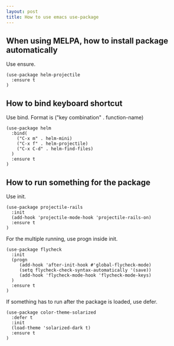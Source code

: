 ```yaml
---
layout: post
title: How to use emacs use-package
---
```


## When using MELPA, how to install package automatically
Use ensure.

```
(use-package helm-projectile
  :ensure t
)
```

## How to bind keyboard shortcut
Use bind. Format is ("key combination" . function-name)

```
(use-package helm
  :bind(
    ("C-x m" . helm-mini)
	("C-x f" . helm-projectile)
	("C-x C-d" . helm-find-files)
  )
  :ensure t
)
```

## How to run something for the package
Use init. 

```
(use-package projectile-rails
  :init
  (add-hook 'projectile-mode-hook 'projectile-rails-on)
  :ensure t
)
```

For the multiple running, use progn inside init. 

```
(use-package flycheck
  :init
  (progn
     (add-hook 'after-init-hook #'global-flycheck-mode)
     (setq flycheck-check-syntax-automatically '(save))
     (add-hook 'flycheck-mode-hook 'flycheck-mode-keys)
  )
  :ensure t
)
```

If something has to run after the package is loaded, use defer.

```
(use-package color-theme-solarized
  :defer t
  :init
  (load-theme 'solarized-dark t)
  :ensure t
)
```

